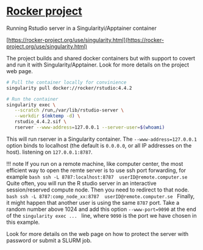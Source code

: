 # [Rocker project](https://rocker-project.org/)
Running Rstudio server in a Singularityi/Apptainer container

[https://rocker-project.org/use/singularity.html](https://rocker-project.org/use/singularity.html)

The project builds and shared docker containers but with support to covert and run it with Singularity/Apptainer. Look for more details on the project web page.

```bash
# Pull the container locally for convinience
singularity pull docker://rocker/rstudio:4.4.2

# Run the container
singularity exec \
   --scratch /run,/var/lib/rstudio-server \
   --workdir $(mktemp -d) \
   rstudio_4.4.2.sif \
   rserver --www-address=127.0.0.1 --server-user=$(whoami)
```

This will run rserver in a Singularity container. The `--www-address=127.0.0.1` option binds to localhost (the default is `0.0.0.0`, or all IP addresses on the host). listening on `127.0.0.1:8787`.

!!! note
    If you run on a remote machine, like computer center, the most efficient way to open the remte server is to use ssh port forwarding, for example 
    ```bash
    ssh -L 8787:localhost:8787  userID@remote.computer.se
    ```
    Quite often, you will run the R studio server in an interactive session/reserved compute node. Then you need to redirect to that node.
    ```bash
    ssh -L 8787:comp_node_xx:8787  userID@remote.computer.se
    ```
    Finally, it might happen that another user is using the same `8787` port. Take a random number above 1024 and add this option `--www-port=9090` at the end of the  `singularity exec ... ` line, where `9090` is the port we have chosen in this example.

Look for more details on the web page on how to protect the server with password or submit a SLURM job.